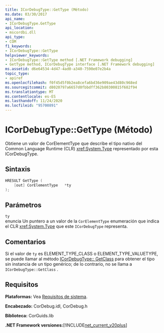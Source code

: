 ```yaml
---
title: ICorDebugType::GetType (Método)
ms.date: 03/30/2017
api_name:
- ICorDebugType.GetType
api_location:
- mscordbi.dll
api_type:
- COM
f1_keywords:
- ICorDebugType::GetType
helpviewer_keywords:
- ICorDebugType::GetType method [.NET Framework debugging]
- GetType method, ICorDebugType interface [.NET Framework debugging]
ms.assetid: d6e64534-4d47-4ad0-a340-7590e07e2b4a
topic_type:
- apiref
ms.openlocfilehash: f0f45d5f0b2ea8cefa6bd36e909ae43d80c968ed
ms.sourcegitcommit: d8020797a6657d0fbbdff362b80300815f682f94
ms.translationtype: MT
ms.contentlocale: es-ES
ms.lasthandoff: 11/24/2020
ms.locfileid: "95700891"
---
```

# <a name="icordebugtypegettype-method"></a>ICorDebugType::GetType (Método)

Obtiene un valor de CorElementType que describe el tipo nativo del Common Language Runtime (CLR) <xref:System.Type> representado por esta ICorDebugType.  
  
## <a name="syntax"></a>Sintaxis  
  
```cpp  
HRESULT GetType (  
    [out] CorElementType   *ty  
);  
```  
  
## <a name="parameters"></a>Parámetros  

 `ty`  
 enuncia Un puntero a un valor de la `CorElementType` enumeración que indica el CLR <xref:System.Type> que este `ICorDebugType` representa.  
  
## <a name="remarks"></a>Comentarios  

 Si el valor de `ty` es ELEMENT_TYPE_CLASS o ELEMENT_TYPE_VALUETYPE, se puede llamar al método [ICorDebugType:: GetClass](icordebugtype-getclass-method.md) para obtener el tipo sin instancia de un tipo genérico; de lo contrario, no se llama a `ICorDebugType::GetClass` .  
  
## <a name="requirements"></a>Requisitos  

 **Plataformas:** Vea [Requisitos de sistema](../../get-started/system-requirements.md).  
  
 **Encabezado:** CorDebug.idl, CorDebug.h  
  
 **Biblioteca:** CorGuids.lib  
  
 **.NET Framework versiones:**[!INCLUDE[net_current_v20plus](../../../../includes/net-current-v20plus-md.md)]
